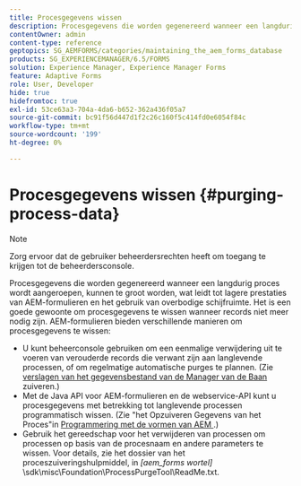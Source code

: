 ```yaml
---
title: Procesgegevens wissen
description: Procesgegevens die worden gegenereerd wanneer een langdurig proces wordt aangeroepen, kunnen te groot worden, wat leidt tot lagere prestaties van AEM-formulieren en het gebruik van overbodige schijfruimte. Zie hoe u procesgegevens kunt wissen.
contentOwner: admin
content-type: reference
geptopics: SG_AEMFORMS/categories/maintaining_the_aem_forms_database
products: SG_EXPERIENCEMANAGER/6.5/FORMS
solution: Experience Manager, Experience Manager Forms
feature: Adaptive Forms
role: User, Developer
hide: true
hidefromtoc: true
exl-id: 53ce63a3-704a-4da6-b652-362a436f05a7
source-git-commit: bc91f56d447d1f2c26c160f5c414fd0e6054f84c
workflow-type: tm+mt
source-wordcount: '199'
ht-degree: 0%

---
```


# Procesgegevens wissen {#purging-process-data}

>[!NOTE]
> 
> Zorg ervoor dat de gebruiker beheerdersrechten heeft om toegang te krijgen tot de beheerdersconsole.

Procesgegevens die worden gegenereerd wanneer een langdurig proces wordt aangeroepen, kunnen te groot worden, wat leidt tot lagere prestaties van AEM-formulieren en het gebruik van overbodige schijfruimte. Het is een goede gewoonte om procesgegevens te wissen wanneer records niet meer nodig zijn. AEM-formulieren bieden verschillende manieren om procesgegevens te wissen:

* U kunt beheerconsole gebruiken om een eenmalige verwijdering uit te voeren van verouderde records die verwant zijn aan langlevende processen, of om regelmatige automatische purges te plannen. (Zie [ verslagen van het gegevensbestand van de Manager van de Baan ](/help/forms/using/admin-help/purge-records-job-manager-database.md#purge-records-from-the-job-manager-database) zuiveren.)
* Met de Java API voor AEM-formulieren en de webservice-API kunt u procesgegevens met betrekking tot langlevende processen programmatisch wissen. (Zie &quot;het Opzuiveren Gegevens van het Proces&quot;in [ Programmering met de vormen van AEM ](https://www.adobe.com/go/learn_aemforms_programming_63).)
* Gebruik het gereedschap voor het verwijderen van processen om processen op basis van de procesnaam en andere parameters te wissen. Voor details, zie het dossier van het proceszuiveringshulpmiddel, in *[aem_forms wortel]* \sdk\misc\Foundation\ProcessPurgeTool\ReadMe.txt.
